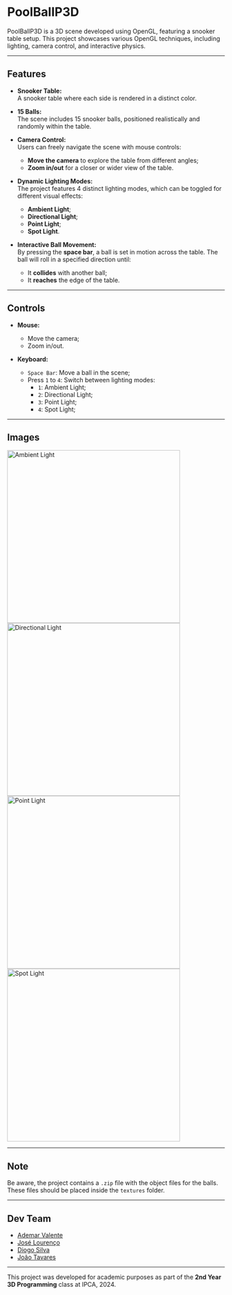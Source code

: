 # PoolBallP3D

PoolBallP3D is a 3D scene developed using OpenGL, featuring a snooker table setup. This project showcases various OpenGL techniques, including lighting, camera control, and interactive physics.

---

## Features

- **Snooker Table:**  
  A snooker table where each side is rendered in a distinct color.
  
- **15 Balls:**  
  The scene includes 15 snooker balls, positioned realistically and randomly within the table.

- **Camera Control:**  
  Users can freely navigate the scene with mouse controls:  
  - **Move the camera** to explore the table from different angles;  
  - **Zoom in/out** for a closer or wider view of the table.

- **Dynamic Lighting Modes:**  
  The project features 4 distinct lighting modes, which can be toggled for different visual effects:
  - **Ambient Light**;
  - **Directional Light**; 
  - **Point Light**;
  - **Spot Light**.

- **Interactive Ball Movement:**  
  By pressing the **space bar**, a ball is set in motion across the table. The ball will roll in a specified direction until:  
  - It **collides** with another ball;  
  - It **reaches** the edge of the table.

---

## Controls

- **Mouse:**  
  - Move the camera;  
  - Zoom in/out.

- **Keyboard:**  
  - `Space Bar`: Move a ball in the scene;  
  - Press `1` to `4`: Switch between lighting modes:
    - `1`: Ambient Light;  
    - `2`: Directional Light;  
    - `3`: Point Light;  
    - `4`: Spot Light;

---

## Images
<img src=https://github.com/user-attachments/assets/6a4f3b4b-90e1-4ee1-9268-774323c4444e alt="Ambient Light" width="400"/> <img src=https://github.com/user-attachments/assets/97f01974-3f99-4cef-ba77-bfad9dc8ec4a alt="Directional Light" width="400"/> <br>
<img src=https://github.com/user-attachments/assets/c9355e56-f0f8-4946-9e69-df3b2a294d17 alt="Point Light" width="400"/> <img src=https://github.com/user-attachments/assets/ef3c93e8-c1a5-4301-84f3-aa8bda964393 alt="Spot Light" width="400"/>

---

## Note

Be aware, the project contains a `.zip` file with the object files for the balls. These files should be placed inside the `textures` folder.

---

## Dev Team

- [Ademar Valente](https://github.com/ademar1k82)
- [José Lourenço](https://github.com/jpmlourenco76)
- [Diogo Silva](https://github.com/DiogoV10)
- [João Tavares](https://github.com/jvpts11)

---

This project was developed for academic purposes as part of the **2nd Year 3D Programming** class at IPCA, 2024.
